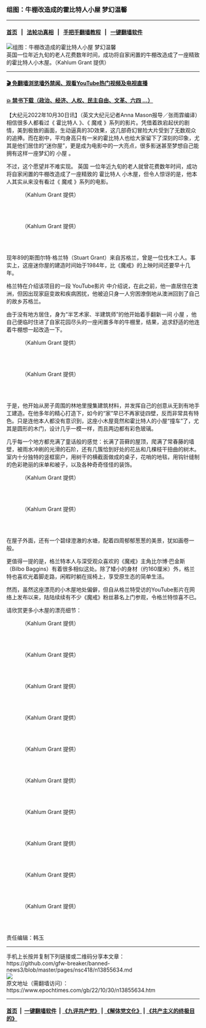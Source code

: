 ### 组图：牛棚改造成的霍比特人小屋 梦幻温馨
------------------------

#### [首页](https://github.com/gfw-breaker/banned-news3/blob/master/README.md) &nbsp;&nbsp;|&nbsp;&nbsp; [法轮功真相](https://github.com/begood0513/basic/blob/master/README.md)  &nbsp;&nbsp;|&nbsp;&nbsp; [手把手翻墙教程](https://github.com/gfw-breaker/guides/wiki)  &nbsp;&nbsp;|&nbsp;&nbsp; [一键翻墙软件](https://github.com/gfw-breaker/nogfw/blob/master/README.md)  



<div><img alt="组图：牛棚改造成的霍比特人小屋 梦幻温馨" class="attachment-djy_600_400 size-djy_600_400 wp-post-image" src="https://i.epochtimes.com/assets/uploads/2022/10/id13855643-hobbit9-600x400.jpeg"/>
<div class="caption">
 英国一位年近九旬的老人花费数年时间，成功将自家闲置的牛棚改造成了一座精致的霍比特人小木屋。（Kahlum Grant 提供）
</div></div><hr/>

#### [ 🎬  免翻墙浏览墙外禁闻、观看YouTube热门视频及电视直播](https://github.com/gfw-breaker/HelloWorld)

#### [ 💥  禁书下载（政治、经济、人权、民主自由、文革、六四 ...）](https://github.com/gfw-breaker/books/blob/master/README.md)

<div><p>
 【大纪元2022年10月30日讯】（英文大纪元记者Anna Mason报导／张雨霏编译）相信很多人都看过《
 <ok href="https://www.epochtimes.com/gb/tag/%E9%9C%8D%E6%AF%94%E7%89%B9%E4%BA%BA.html">
  霍比特人
 </ok>
 》、《
 <ok href="https://www.epochtimes.com/gb/tag/%E9%AD%94%E6%88%92.html">
  魔戒
 </ok>
 》系列的影片。凭借着跌宕起伏的剧情，美到极致的画面，生动逼真的3D效果，这几部奇幻冒险大片受到了无数观众的追捧。而在剧中，平均身高只有一米的霍比特人也给大家留下了深刻的印象，尤其是他们居住的“迷你屋”，更是成为电影中的一大亮点，很多影迷甚至梦想自己能拥有这样一座梦幻的
 <ok href="https://www.epochtimes.com/gb/tag/%E5%B0%8F%E5%B1%8B.html">
  小屋
 </ok>
 。
</p>
<p>
 不过，这个愿望并不难实现。
 <ok href="https://www.epochtimes.com/gb/tag/%E8%8B%B1%E5%9B%BD.html">
  英国
 </ok>
 一位年近九旬的老人就曾花费数年时间，成功将自家闲置的牛棚改造成了一座精致的
 <ok href="https://www.epochtimes.com/gb/tag/%E9%9C%8D%E6%AF%94%E7%89%B9%E4%BA%BA.html">
  霍比特人
 </ok>
 小木屋，但令人惊讶的是，他本人其实从来没有看过《
 <ok href="https://www.epochtimes.com/gb/tag/%E9%AD%94%E6%88%92.html">
  魔戒
 </ok>
 》系列的电影。
</p>
<figure aria-describedby="caption-attachment-13855637" class="wp-caption aligncenter" id="attachment_13855637" style="width: 601px">
 <ok href="https://i.epochtimes.com/assets/uploads/2022/10/id13855637-Andrea1.jpeg" target="_blank">
  <img alt="" class="wp-image-13855637" src="https://i.epochtimes.com/assets/uploads/2022/10/id13855637-Andrea1.jpeg"/>
 </ok>
 <br/><figcaption class="wp-caption-text" id="caption-attachment-13855637">
  （Kahlum Grant 提供）
 </figcaption><br/>
</figure><br/>
<figure aria-describedby="caption-attachment-13855649" class="wp-caption aligncenter" id="attachment_13855649" style="width: 601px">
 <ok href="https://i.epochtimes.com/assets/uploads/2022/10/id13855649-hobbit16.jpeg" target="_blank">
  <img alt="" class="wp-image-13855649" src="https://i.epochtimes.com/assets/uploads/2022/10/id13855649-hobbit16.jpeg"/>
 </ok>
 <br/><figcaption class="wp-caption-text" id="caption-attachment-13855649">
  （Kahlum Grant 提供）
 </figcaption><br/>
</figure><br/>
<p>
 现年89的斯图尔特‧格兰特（Stuart Grant）来自苏格兰，曾是一位伐木工人。事实上，这座迷你屋的建造时间始于1984年，比《魔戒》的上映时间还要早十几年。
</p>
<p>
 格兰特在介绍该项目的一段
 <ok href="https://www.youtube.com/watch?v=-DYTdu31ZxQ">
  YouTube影片
 </ok>
 中介绍说，在此之前，他一直居住在澳洲，但因出现家庭变故和疾病困扰，他被迫只身一人穷困潦倒地从澳洲回到了自己的故乡苏格兰。
</p>
<p>
 由于没有地方居住，身为“半艺术家、半建筑师”的他开始着手翻新一间
 <ok href="https://www.epochtimes.com/gb/tag/%E5%B0%8F%E5%B1%8B.html">
  小屋
 </ok>
 ，他自己便临时住进了自家花园尽头的一座闲置多年的牛棚里，结果，追求舒适的他连着牛棚想一起改造一下。
</p>
<figure aria-describedby="caption-attachment-13855639" class="wp-caption aligncenter" id="attachment_13855639" style="width: 601px">
 <ok href="https://i.epochtimes.com/assets/uploads/2022/10/id13855639-hobbit2.jpeg" target="_blank">
  <img alt="" class="wp-image-13855639" src="https://i.epochtimes.com/assets/uploads/2022/10/id13855639-hobbit2.jpeg"/>
 </ok>
 <br/><figcaption class="wp-caption-text" id="caption-attachment-13855639">
  （Kahlum Grant 提供）
 </figcaption><br/>
</figure><br/>
<figure aria-describedby="caption-attachment-13855640" class="wp-caption aligncenter" id="attachment_13855640" style="width: 601px">
 <ok href="https://i.epochtimes.com/assets/uploads/2022/10/id13855640-hobbit3.jpeg" target="_blank">
  <img alt="" class="wp-image-13855640" src="https://i.epochtimes.com/assets/uploads/2022/10/id13855640-hobbit3.jpeg"/>
 </ok>
 <br/><figcaption class="wp-caption-text" id="caption-attachment-13855640">
  （Kahlum Grant 提供）
 </figcaption><br/>
</figure><br/>
<p>
 于是，他开始从房子周围的林地里搜集建筑材料，并发挥自己的创意从无到有地手工建造。在他多年的精心打造下，如今的“家”早已不再家徒四壁，反而非常具有特色。只是连他本人都没有意识到，这座小木屋竟然和霍比特人的小屋“撞车”了，尤其是圆形的木门，设计几乎一模一样，而且两边都有彩色玻璃。
</p>
<p>
 几乎每一个地方都充满了童话般的感觉：长满了苔藓的屋顶，爬满了常春藤的墙壁，被雨水冲刷的光滑的石阶，还有几簇恰到好处的花丛和几棵枝干扭曲的树木。室内十分独特的竖框窗户，用树干的横截面做成的桌子，花哨的地毯，用钩针缝制的色彩艳丽的床单和被子，以及各种奇奇怪怪的装饰。
</p>
<figure aria-describedby="caption-attachment-13855641" class="wp-caption aligncenter" id="attachment_13855641" style="width: 600px">
 <ok href="https://i.epochtimes.com/assets/uploads/2022/10/id13855641-hobbit6.jpeg" target="_blank">
  <img alt="" class="wp-image-13855641" src="https://i.epochtimes.com/assets/uploads/2022/10/id13855641-hobbit6.jpeg"/>
 </ok>
 <br/><figcaption class="wp-caption-text" id="caption-attachment-13855641">
  （Kahlum Grant 提供）
 </figcaption><br/>
</figure><br/>
<figure aria-describedby="caption-attachment-13855642" class="wp-caption aligncenter" id="attachment_13855642" style="width: 600px">
 <ok href="https://i.epochtimes.com/assets/uploads/2022/10/id13855642-hobbit7.jpeg" target="_blank">
  <img alt="" class="wp-image-13855642" src="https://i.epochtimes.com/assets/uploads/2022/10/id13855642-hobbit7.jpeg"/>
 </ok>
 <br/><figcaption class="wp-caption-text" id="caption-attachment-13855642">
  （Kahlum Grant 提供）
 </figcaption><br/>
</figure><br/>
<p>
 在屋子外面，还有一个碧绿澄澈的水塘，配着四周郁郁葱葱的美景，犹如画卷一般。
</p>
<p>
 更值得一提的是，格兰特本人与深受观众喜欢的《魔戒》主角比尔博‧巴金斯（Bilbo Baggins）有着很多相似这处。除了矮小的身材（约160厘米）外，格兰特也喜欢光着脚走路，闲暇时躺在摇椅上，享受原生态的简单生活。
</p>
<p>
 然而，虽然这座漂亮的小木屋地处偏僻，但自从格兰特受访的YouTube影片在网络上发布以来，陆陆续续有不少《魔戒》粉丝慕名上门参观，令格兰特惊喜不已。
</p>
<p>
 请欣赏更多小木屋的漂亮细节：
</p>
<figure aria-describedby="caption-attachment-13855638" class="wp-caption aligncenter" id="attachment_13855638" style="width: 599px">
 <ok href="https://i.epochtimes.com/assets/uploads/2022/10/id13855638-Andrea3.jpeg" target="_blank">
  <img alt="" class="wp-image-13855638" src="https://i.epochtimes.com/assets/uploads/2022/10/id13855638-Andrea3.jpeg"/>
 </ok>
 <br/><figcaption class="wp-caption-text" id="caption-attachment-13855638">
  （Kahlum Grant 提供）
 </figcaption><br/>
</figure><br/>
<figure aria-describedby="caption-attachment-13855647" class="wp-caption aligncenter" id="attachment_13855647" style="width: 601px">
 <ok href="https://i.epochtimes.com/assets/uploads/2022/10/id13855647-hobbit14.jpeg" target="_blank">
  <img alt="" class="wp-image-13855647" src="https://i.epochtimes.com/assets/uploads/2022/10/id13855647-hobbit14.jpeg"/>
 </ok>
 <br/><figcaption class="wp-caption-text" id="caption-attachment-13855647">
  （Kahlum Grant 提供）
 </figcaption><br/>
</figure><br/>
<figure aria-describedby="caption-attachment-13855646" class="wp-caption aligncenter" id="attachment_13855646" style="width: 601px">
 <ok href="https://i.epochtimes.com/assets/uploads/2022/10/id13855646-hobbit13.jpeg" target="_blank">
  <img alt="" class="wp-image-13855646" src="https://i.epochtimes.com/assets/uploads/2022/10/id13855646-hobbit13.jpeg"/>
 </ok>
 <br/><figcaption class="wp-caption-text" id="caption-attachment-13855646">
  （Kahlum Grant 提供）
 </figcaption><br/>
</figure><br/>
<figure aria-describedby="caption-attachment-13855648" class="wp-caption aligncenter" id="attachment_13855648" style="width: 600px">
 <ok href="https://i.epochtimes.com/assets/uploads/2022/10/id13855648-hobbit15.jpeg" target="_blank">
  <img alt="" class="wp-image-13855648" src="https://i.epochtimes.com/assets/uploads/2022/10/id13855648-hobbit15.jpeg"/>
 </ok>
 <br/><figcaption class="wp-caption-text" id="caption-attachment-13855648">
  （Kahlum Grant 提供）
 </figcaption><br/>
</figure><br/>
<figure aria-describedby="caption-attachment-13855650" class="wp-caption aligncenter" id="attachment_13855650" style="width: 600px">
 <ok href="https://i.epochtimes.com/assets/uploads/2022/10/id13855650-hobbit17.jpeg" target="_blank">
  <img alt="" class="wp-image-13855650" src="https://i.epochtimes.com/assets/uploads/2022/10/id13855650-hobbit17.jpeg"/>
 </ok>
 <br/><figcaption class="wp-caption-text" id="caption-attachment-13855650">
  （Kahlum Grant 提供）
 </figcaption><br/>
</figure><br/>
<figure aria-describedby="caption-attachment-13855651" class="wp-caption aligncenter" id="attachment_13855651" style="width: 601px">
 <ok href="https://i.epochtimes.com/assets/uploads/2022/10/id13855651-hobbit19.jpeg" target="_blank">
  <img alt="" class="wp-image-13855651" src="https://i.epochtimes.com/assets/uploads/2022/10/id13855651-hobbit19.jpeg"/>
 </ok>
 <br/><figcaption class="wp-caption-text" id="caption-attachment-13855651">
  （Kahlum Grant 提供）
 </figcaption><br/>
</figure><br/>
<figure aria-describedby="caption-attachment-13855654" class="wp-caption aligncenter" id="attachment_13855654" style="width: 600px">
 <ok href="https://i.epochtimes.com/assets/uploads/2022/10/id13855654-hobbit21.jpeg" target="_blank">
  <img alt="" class="wp-image-13855654" src="https://i.epochtimes.com/assets/uploads/2022/10/id13855654-hobbit21.jpeg"/>
 </ok>
 <br/><figcaption class="wp-caption-text" id="caption-attachment-13855654">
  （Kahlum Grant 提供）
 </figcaption><br/>
</figure><br/>
<figure aria-describedby="caption-attachment-13855655" class="wp-caption aligncenter" id="attachment_13855655" style="width: 601px">
 <ok href="https://i.epochtimes.com/assets/uploads/2022/10/id13855655-hobbit23.jpeg" target="_blank">
  <img alt="" class="wp-image-13855655" src="https://i.epochtimes.com/assets/uploads/2022/10/id13855655-hobbit23.jpeg"/>
 </ok>
 <br/><figcaption class="wp-caption-text" id="caption-attachment-13855655">
  （Kahlum Grant 提供）
 </figcaption><br/>
</figure><br/>
<figure aria-describedby="caption-attachment-13855652" class="wp-caption aligncenter" id="attachment_13855652" style="width: 600px">
 <ok href="https://i.epochtimes.com/assets/uploads/2022/10/id13855652-hobbit20.jpeg" target="_blank">
  <img alt="" class="wp-image-13855652" src="https://i.epochtimes.com/assets/uploads/2022/10/id13855652-hobbit20.jpeg"/>
 </ok>
 <br/><figcaption class="wp-caption-text" id="caption-attachment-13855652">
  （Kahlum Grant 提供）
 </figcaption><br/>
</figure><br/>
<figure aria-describedby="caption-attachment-13855656" class="wp-caption aligncenter" id="attachment_13855656" style="width: 601px">
 <ok href="https://i.epochtimes.com/assets/uploads/2022/10/id13855656-hobbit24.jpeg" target="_blank">
  <img alt="" class="wp-image-13855656" src="https://i.epochtimes.com/assets/uploads/2022/10/id13855656-hobbit24.jpeg"/>
 </ok>
 <br/><figcaption class="wp-caption-text" id="caption-attachment-13855656">
  （Kahlum Grant 提供）
 </figcaption><br/>
</figure><br/>
<p>
 责任编辑：韩玉
</p>
</div>
<hr/>
手机上长按并复制下列链接或二维码分享本文章：<br/>
https://github.com/gfw-breaker/banned-news3/blob/master/pages/nsc418/n13855634.md <br/>
<a href='https://github.com/gfw-breaker/banned-news3/blob/master/pages/nsc418/n13855634.md'><img src='https://github.com/gfw-breaker/banned-news3/blob/master/pages/nsc418/n13855634.md.png'/></a> <br/>
原文地址（需翻墙访问）：https://www.epochtimes.com/gb/22/10/30/n13855634.htm


------------------------
#### [首页](https://github.com/gfw-breaker/banned-news3/blob/master/README.md) &nbsp;|&nbsp; [一键翻墙软件](https://github.com/gfw-breaker/nogfw/blob/master/README.md) &nbsp;| [《九评共产党》](https://github.com/gfw-breaker/9ping.md/blob/master/README.md#九评之一评共产党是什么) | [《解体党文化》](https://github.com/gfw-breaker/jtdwh.md/blob/master/README.md) | [《共产主义的终极目的》](https://github.com/gfw-breaker/gczydzjmd.md/blob/master/README.md)


<img src='http://gfw-breaker.win/banned-news3/pages/nsc418/n13855634.md' width='0px' height='0px'/>